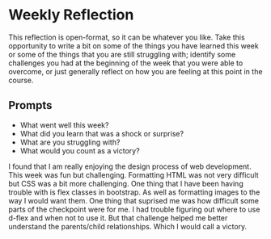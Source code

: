 # Weekly Reflection
This reflection is open-format, so it can be whatever you like. Take this opportunity to write a bit on some of the things you have learned this week or some of the things that you are still struggling with; identify some challenges you had at the beginning of the week that you were able to overcome, or just generally reflect on how you are feeling at this point in the course.

## Prompts
- What went well this week?
- What did you learn that was a shock or surprise?
- What are you struggling with?
- What would you count as a victory?

I found that I am really enjoying the design process of web development. This week was fun but challenging. Formatting HTML was not very difficult but CSS was a bit more challenging. One thing that I have been having trouble with is flex classes in bootstrap. As well as formatting images to the way I would want them. One thing that suprised me was how difficult some parts of the checkpoint were for me. I had trouble figuring out where to use d-flex and when not to use it. But that challenge helped me better understand the parents/child relationships. Which I would call a victory. 